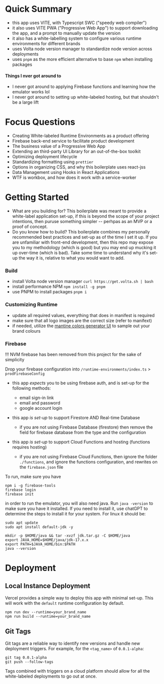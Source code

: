 # Quick Summary

- this app uses VITE, with Typescript SWC ("speedy web compiler")
- it also uses VITE PWA ("Progressive Web App") to support downloading the app, and a prompt to manually update the version
- it also has a white-labelling system to configure various runtime environments for different brands
- uses Volta node version manager to standardize node version across deployments
- uses `pnpm` as the more efficient alternative to base `npm` when installing packages

#### Things I nver got around to

- I never got around to applying Firebase functions and learning how the emulator works lol
- I never got around to setting up white-labeled hosting, but that shouldn't be a large lift

# Focus Questions

- Creating White-labeled Runtime Environments as a product offering
- Firebase back-end service to facilitate product development
- The business value of a Progressive Web App
- Extending an third-party UI Library for an out-of-the-box toolkit
- Optimizing deployment lifecycle
- Standardizing formatting using `prettier`
- Options in organizing CSS, and why this boilerplate uses react-jss
- Data Management using Hooks in React Applications
- WTF is workbox, and how does it work with a service-worker

# Getting Started

- What are you building for?
  This boilerplate was meant to provide a white-label application set-up, if this is beyond the scope of your project intentions, then puruse something simpler -- perhpas as an MVP or a proof of concept.
- Do you know how to build?
  This boilerplate combines my personally recommended best practices and set-up as of the time I set it up. If you are unfamiliar with front-end development, then this repo may expose you to my methodology (which is good) but you may end up mucking it up over-time (which is bad). Take some time to understand why it's set-up the way it is, relative to what you would want to add.

### Build

- install Volta node version manager `curl https://get.volta.sh | bash`
- install performance NPM `npm install -g pnpm`
- use PNPM to install packages `pnpm i`

### Customizing Runtime

- update all required values, everything that does in manifest is required
- make sure that all logo images are the correct size (refer to manifext)
- if needed, utilize the [mantine colors generator UI](https://mantine.dev/colors-generator/) to sample out your brand colours

### Firebase

!!! NVM firebase has been removed from this project for the sake of simplicity

Drop your firebase configuration into `/runtime-environments/index.ts` > `prodFirebaseConfig`

- this app _expects_ you to be using firebase auth, and is set-up for the following methods:

  - email sign-in link
  - email and password
  - google account login

- this app _is set-up_ to support Firestore AND Real-time Database

  - if you are not using Firebase Database (firestore) then remove the field for firebase database from the type and the configuration

- this app _is set-up_ to support Cloud Functions and hosting (functions requires hosting)
  - if you are not using Firebase Cloud Functions, then ignore the folder `./functions`, and ignore the functions configuration, and rewrites on the `firebase.json` file

To run, make sure you have

```
npm i -g firebase-tools
firebase login
firebase init
```

in order to run the emulator, you will also need java. Run `java -version` to make sure you have it installed. If you need to install it, use chatGPT to determine the steps to install it for your system. For linux it should be:

```
sudo apt update
sudo apt install default-jdk -y

mkdir -p $HOME/java && tar -xvzf jdk.tar.gz -C $HOME/java
export JAVA_HOME=$HOME/java/jdk-17.x.x
export PATH=$JAVA_HOME/bin:$PATH
java --version
```

# Deployment

## Local Instance Deployment

Vercel provides a simple way to deploy this app with minimal set-up. This will work with the `default` runtime configuration by default.

```
npm run dev --runtime=your_brand_name
npm run build --runtime=your_brand_name
```

## Git Tags

Git tags are a reliable way to identify new versions and handle new deployment triggers. For example, for the `<tag_name>` of `0.0.1-alpha`:

```
git tag 0.0.1-alpha
git push --follow-tags
```

Tags combined with triggers on a cloud platform should allow for all the white-labeled deployments to go out at once.
